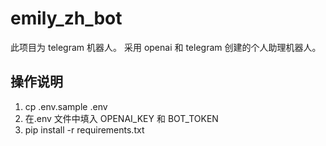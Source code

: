 # emily_zh_bot

此项目为 telegram 机器人。
采用 openai 和 telegram 创建的个人助理机器人。

## 操作说明

1. cp .env.sample .env
2. 在.env 文件中填入 OPENAI_KEY 和 BOT_TOKEN
3. pip install -r requirements.txt
